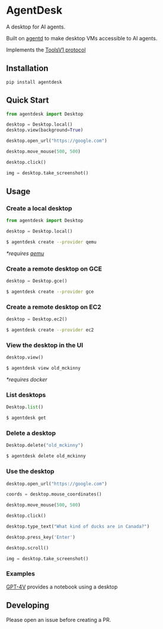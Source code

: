 # AgentDesk

A desktop for AI agents.

Built on [agentd](https://github.com/AgentSea/agentd) to make desktop VMs accessible to AI agents.

Implements the [ToolsV1 protocol](https://github.com/AgentSea/agent-tools)

## Installation

```
pip install agentdesk
```

## Quick Start

```python
from agentdesk import Desktop

desktop = Desktop.local()
desktop.view(background=True)

desktop.open_url("https://google.com")

desktop.move_mouse(500, 500)

desktop.click()

img = desktop.take_screenshot()
```

## Usage

### Create a local desktop

```python
from agentdesk import Desktop

desktop = Desktop.local()
```

```bash
$ agentdesk create --provider qemu
```

_\*requires [qemu](https://www.qemu.org/)_

### Create a remote desktop on GCE

```python
desktop = Desktop.gce()
```

```bash
$ agentdesk create --provider gce
```

### Create a remote desktop on EC2

```python
desktop = Desktop.ec2()
```

```bash
$ agentdesk create --provider ec2
```

### View the desktop in the UI

```python
desktop.view()
```

```bash
$ agentdesk view old_mckinny
```

_\*requires docker_

### List desktops

```python
Desktop.list()
```

```bash
$ agentdesk get
```

### Delete a desktop

```python
Desktop.delete("old_mckinny")
```

```bash
$ agentdesk delete old_mckinny
```

### Use the desktop

```python
desktop.open_url("https://google.com")

coords = desktop.mouse_coordinates()

desktop.move_mouse(500, 500)

desktop.click()

desktop.type_text("What kind of ducks are in Canada?")

desktop.press_key('Enter')

desktop.scroll()

img = desktop.take_screenshot()
```

### Examples

[GPT-4V](./examples/gpt4v/note.ipynb) provides a notebook using a desktop

## Developing

Please open an issue before creating a PR.
